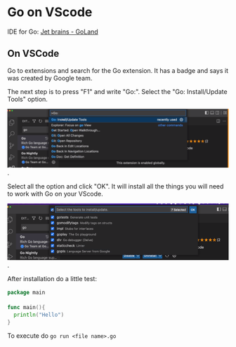 # Go on VScode

IDE for Go: [Jet brains - GoLand](https://www.jetbrains.com/go/)

## On VSCode

Go to extensions and search for the Go extension. It has a badge and says it was created by Google team.

The next step is to press "F1" and write "Go:". Select the "Go: Install/Update Tools" option.

![Go: Install/Update tools option on VScode](./assets/go-uptdate-tools-option.PNG).

Select all the option and click "OK". It will install all the things you will need to work with Go on your VScode.

![Go: Install/Update tools option selection on VScode](./assets/go-uptdate-tools-option-selection.PNG).

After installation do a little test:

```go
package main

func main(){
  println("Hello")
}
```

To execute do `go run <file name>.go`
